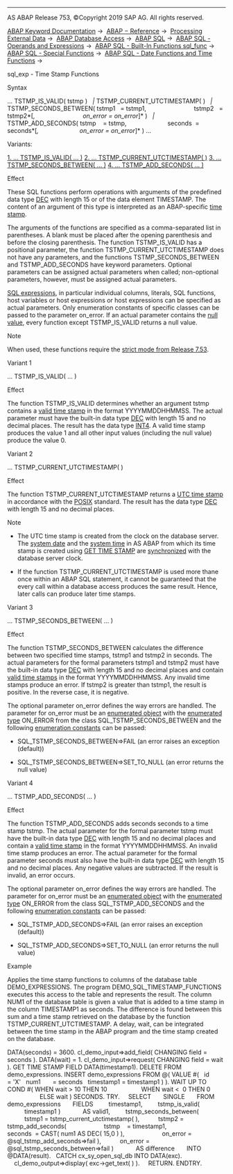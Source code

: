   

* * *

AS ABAP Release 753, ©Copyright 2019 SAP AG. All rights reserved.

[ABAP Keyword Documentation](javascript:call_link\('abenabap.htm'\)) →  [ABAP − Reference](javascript:call_link\('abenabap_reference.htm'\)) →  [Processing External Data](javascript:call_link\('abenabap_language_external_data.htm'\)) →  [ABAP Database Access](javascript:call_link\('abenabap_sql.htm'\)) →  [ABAP SQL](javascript:call_link\('abenopensql.htm'\)) →  [ABAP SQL - Operands and Expressions](javascript:call_link\('abenopen_sql_operands.htm'\)) →  [ABAP SQL - Built-In Functions sql\_func](javascript:call_link\('abenopen_sql_builtin_functions.htm'\)) →  [ABAP SQL - Special Functions](javascript:call_link\('abenopen_sql_special_functions.htm'\)) →  [ABAP SQL - Date Functions and Time Functions](javascript:call_link\('abenopen_sql_date_time_functions.htm'\)) → 

sql\_exp - Time Stamp Functions

Syntax

... TSTMP\_IS\_VALID( tstmp )
  *|* TSTMP\_CURRENT\_UTCTIMESTAMP( )
  *|* TSTMP\_SECONDS\_BETWEEN( tstmp1   = tstmp1,
                           tstmp2   = tstmp2*\[*,
                           on\_error = on\_error*\]* )
  *|* TSTMP\_ADD\_SECONDS( tstmp    = tstmp,
                       seconds  = seconds*\[*,
                       on\_error = on\_error*\]* ) ...

Variants:

[1\. ... TSTMP\_IS\_VALID( ... )](#!ABAP_VARIANT_1@1@)
[2\. ... TSTMP\_CURRENT\_UTCTIMESTAMP( )](#!ABAP_VARIANT_2@2@)
[3\. ... TSTMP\_SECONDS\_BETWEEN( ... )](#!ABAP_VARIANT_3@3@)
[4\. ... TSTMP\_ADD\_SECONDS( ... )](#!ABAP_VARIANT_4@4@)

Effect

These SQL functions perform operations with arguments of the predefined data type [DEC](javascript:call_link\('abenddic_builtin_types.htm'\)) with length 15 or of the data element TIMESTAMP. The content of an argument of this type is interpreted as an ABAP-specific [time stamp](javascript:call_link\('abentime_stamp_oview.htm'\)).

The arguments of the functions are specified as a comma-separated list in parentheses. A blank must be placed after the opening parenthesis and before the closing parenthesis. The function TSTMP\_IS\_VALID has a positional parameter, the function TSTMP\_CURRENT\_UTCTIMESTAMP does not have any parameters, and the functions TSTMP\_SECONDS\_BETWEEN and TSTMP\_ADD\_SECONDS have keyword parameters. Optional parameters can be assigned actual parameters when called; non-optional parameters, however, must be assigned actual parameters.

[SQL expressions](javascript:call_link\('abapsql_expr.htm'\)), in particular individual columns, literals, SQL functions, host variables or host expressions or host expressions can be specified as actual parameters. Only enumeration constants of specific classes can be passed to the parameter on\_error. If an actual parameter contains the [null value](javascript:call_link\('abennull_value_glosry.htm'\) "Glossary Entry"), every function except TSTMP\_IS\_VALID returns a null value.

Note

When used, these functions require the [strict mode from Release 7.53](javascript:call_link\('abenopensql_strict_mode_753.htm'\)).

Variant 1

... TSTMP\_IS\_VALID( ... )

Effect

The function TSTMP\_IS\_VALID determines whether an argument tstmp contains a [valid time stamp](javascript:call_link\('abentime_stamp_oview.htm'\)) in the format YYYYMMDDHHMMSS. The actual parameter must have the built-in data type [DEC](javascript:call_link\('abenddic_builtin_types.htm'\)) with length 15 and no decimal places. The result has the data type [INT4](javascript:call_link\('abenddic_builtin_types.htm'\)). A valid time stamp produces the value 1 and all other input values (including the null value) produce the value 0.

Variant 2

... TSTMP\_CURRENT\_UTCTIMESTAMP( )

Effect

The function TSTMP\_CURRENT\_UTCTIMESTAMP returns a [UTC time stamp](javascript:call_link\('abenutc_timestamp_glosry.htm'\) "Glossary Entry") in accordance with the [POSIX](javascript:call_link\('abenposix_timestamp_glosry.htm'\) "Glossary Entry") standard. The result has the data type [DEC](javascript:call_link\('abenddic_builtin_types.htm'\)) with length 15 and no decimal places.

Note

-   The UTC time stamp is created from the clock on the database server. The [system date](javascript:call_link\('abensystem_date_glosry.htm'\) "Glossary Entry") and the [system time](javascript:call_link\('abensystem_time_glosry.htm'\) "Glossary Entry") in AS ABAP from which its time stamp is created using [GET TIME STAMP](javascript:call_link\('abapget_time-stamp.htm'\)) are [synchronized](javascript:call_link\('abensystem_user_time_zones.htm'\)) with the database server clock.

-   If the function TSTMP\_CURRENT\_UTCTIMESTAMP is used more thane once within an ABAP SQL statement, it cannot be guaranteed that the every call within a database access produces the same result. Hence, later calls can produce later time stamps.
    

Variant 3

... TSTMP\_SECONDS\_BETWEEN( ... )

Effect

The function TSTMP\_SECONDS\_BETWEEN calculates the difference between two specified time stamps, tstmp1 and tstmp2 in seconds. The actual parameters for the formal parameters tstmp1 and tstmp2 must have the built-in data type [DEC](javascript:call_link\('abenddic_builtin_types.htm'\)) with length 15 and no decimal places and contain [valid time stamps](javascript:call_link\('abentime_stamp_oview.htm'\)) in the format YYYYMMDDHHMMSS. Any invalid time stamps produce an error. If tstmp2 is greater than tstmp1, the result is positive. In the reverse case, it is negative.

The optional parameter on\_error defines the way errors are handled. The parameter for on\_error must be an [enumerated object](javascript:call_link\('abenenumerated_object_glosry.htm'\) "Glossary Entry") with the [enumerated type](javascript:call_link\('abenenumerated_type_glosry.htm'\) "Glossary Entry") ON\_ERROR from the class SQL\_TSTMP\_SECONDS\_BETWEEN and the following [enumeration constants](javascript:call_link\('abenenumerated_constant_glosry.htm'\) "Glossary Entry") can be passed:

-   SQL\_TSTMP\_SECONDS\_BETWEEN=>FAIL (an error raises an exception (default))

-   SQL\_TSTMP\_SECONDS\_BETWEEN=>SET\_TO\_NULL (an error returns the null value)
    

Variant 4

... TSTMP\_ADD\_SECONDS( ... )

Effect

The function TSTMP\_ADD\_SECONDS adds seconds seconds to a time stamp tstmp. The actual parameter for the formal parameter tstmp must have the built-in data type [DEC](javascript:call_link\('abenddic_builtin_types.htm'\)) with length 15 and no decimal places and contain a [valid time stamp](javascript:call_link\('abentime_stamp_oview.htm'\)) in the format YYYYMMDDHHMMSS. An invalid time stamp produces an error. The actual parameter for the formal parameter seconds must also have the built-in data type [DEC](javascript:call_link\('abenddic_builtin_types.htm'\)) with length 15 and no decimal places. Any negative values are subtracted. If the result is invalid, an error occurs.

The optional parameter on\_error defines the way errors are handled. The parameter for on\_error must be an [enumerated object](javascript:call_link\('abenenumerated_object_glosry.htm'\) "Glossary Entry") with the [enumerated type](javascript:call_link\('abenenumerated_type_glosry.htm'\) "Glossary Entry") ON\_ERROR from the class SQL\_TSTMP\_ADD\_SECONDS and the following [enumeration constants](javascript:call_link\('abenenumerated_constant_glosry.htm'\) "Glossary Entry") can be passed:

-   SQL\_TSTMP\_ADD\_SECONDS=>FAIL (an error raises an exception (default))

-   SQL\_TSTMP\_ADD\_SECONDS=>SET\_TO\_NULL (an error returns the null value)
    

Example

Applies the time stamp functions to columns of the database table DEMO\_EXPRESSIONS. The program DEMO\_SQL\_TIMESTAMP\_FUNCTIONS executes this access to the table and represents the result. The column NUM1 of the database table is given a value that is added to a time stamp in the column TIMESTAMP1 as seconds. The difference is found between this sum and a time stamp retrieved on the database by the function TSTMP\_CURRENT\_UTCTIMESTAMP. A delay, wait, can be integrated between the time stamp in the ABAP program and the time stamp created on the database.

DATA(seconds) = 3600.
cl\_demo\_input=>add\_field( CHANGING field = seconds ).
DATA(wait) = 1.
cl\_demo\_input=>request( CHANGING field = wait ).
GET TIME STAMP FIELD DATA(timestamp1).
DELETE FROM demo\_expressions.
INSERT demo\_expressions FROM @( VALUE #(
  id         = 'X'
  num1       = seconds
  timestamp1 = timestamp1 ) ).
WAIT UP TO COND #( WHEN wait > 10 THEN 10
                   WHEN wait <  0 THEN 0
                   ELSE wait ) SECONDS.
TRY.
    SELECT
      SINGLE
      FROM demo\_expressions
      FIELDS
        timestamp1,
        tstmp\_is\_valid(
          timestamp1 )
            AS valid1,
        tstmp\_seconds\_between(
          tstmp1 = tstmp\_current\_utctimestamp( ),
          tstmp2 = tstmp\_add\_seconds(
                     tstmp    = timestamp1,
                     seconds  = CAST( num1 AS DEC( 15,0 ) ),
                     on\_error = @sql\_tstmp\_add\_seconds=>fail ),
          on\_error = @sql\_tstmp\_seconds\_between=>fail )
            AS difference
      INTO @DATA(result).
  CATCH cx\_sy\_open\_sql\_db INTO DATA(exc).
    cl\_demo\_output=>display( exc->get\_text( ) ).
    RETURN.
ENDTRY.